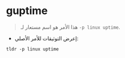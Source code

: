# guptime

> هذا الأمر هو اسم مستعار لـ `-p linux uptime`.

- إعرض التوثيقات للأمر الأصلي:

`tldr -p linux uptime`
